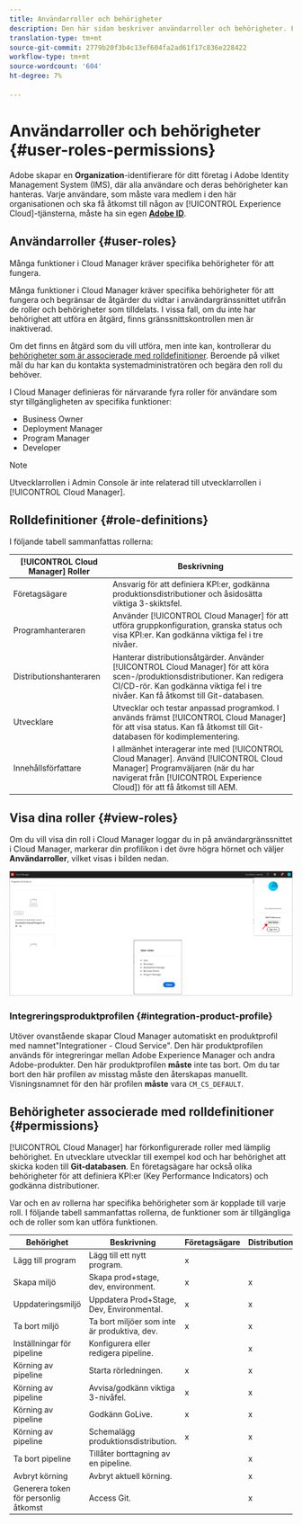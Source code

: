 ```yaml
---
title: Användarroller och behörigheter
description: Den här sidan beskriver användarroller och behörigheter. Följ den här sidan om du vill lära dig hur du lägger till användare och tilldelar dem till roller i molnhanteraren.
translation-type: tm+mt
source-git-commit: 2779b20f3b4c13ef604fa2ad61f17c836e228422
workflow-type: tm+mt
source-wordcount: '604'
ht-degree: 7%

---
```



# Användarroller och behörigheter {#user-roles-permissions}

Adobe skapar en **Organization**-identifierare för ditt företag i Adobe Identity Management System (IMS), där alla användare och deras behörigheter kan hanteras. Varje användare, som måste vara medlem i den här organisationen och ska få åtkomst till någon av [!UICONTROL Experience Cloud]-tjänsterna, måste ha sin egen **[Adobe ID](/help/onboarding/what-is-required/get-your-adobe-id.md)**.

## Användarroller {#user-roles}

Många funktioner i Cloud Manager kräver specifika behörigheter för att fungera.

Många funktioner i Cloud Manager kräver specifika behörigheter för att fungera och begränsar de åtgärder du vidtar i användargränssnittet utifrån de roller och behörigheter som tilldelats. I vissa fall, om du inte har behörighet att utföra en åtgärd, finns gränssnittskontrollen men är inaktiverad.

Om det finns en åtgärd som du vill utföra, men inte kan, kontrollerar du [behörigheter som är associerade med rolldefinitioner](#permissions). Beroende på vilket mål du har kan du kontakta systemadministratören och begära den roll du behöver.

I Cloud Manager definieras för närvarande fyra roller för användare som styr tillgängligheten av specifika funktioner:

* Business Owner
* Deployment Manager
* Program Manager
* Developer

>[!NOTE]
>Utvecklarrollen i Admin Console är inte relaterad till utvecklarrollen i [!UICONTROL Cloud Manager].

## Rolldefinitioner {#role-definitions}

I följande tabell sammanfattas rollerna:

| [!UICONTROL Cloud Manager] Roller | Beskrivning |
|--- |--- |
| Företagsägare | Ansvarig för att definiera KPI:er, godkänna produktionsdistributioner och åsidosätta viktiga 3-skiktsfel. |
| Programhanteraren | Använder [!UICONTROL Cloud Manager] för att utföra gruppkonfiguration, granska status och visa KPI:er. Kan godkänna viktiga fel i tre nivåer. |
| Distributionshanteraren | Hanterar distributionsåtgärder. Använder [!UICONTROL Cloud Manager] för att köra scen-/produktionsdistributioner. Kan redigera CI/CD-rör. Kan godkänna viktiga fel i tre nivåer. Kan få åtkomst till Git-databasen. |
| Utvecklare | Utvecklar och testar anpassad programkod. I används främst [!UICONTROL Cloud Manager] för att visa status. Kan få åtkomst till Git-databasen för kodimplementering. |
| Innehållsförfattare | I allmänhet interagerar inte med [!UICONTROL Cloud Manager]. Använd [!UICONTROL Cloud Manager] Programväljaren (när du har navigerat från [!UICONTROL Experience Cloud]) för att få åtkomst till AEM. |

## Visa dina roller {#view-roles}

Om du vill visa din roll i Cloud Manager loggar du in på användargränssnittet i Cloud Manager, markerar din profilikon i det övre högra hörnet och väljer **Användarroller**, vilket visas i bilden nedan.

![](/help/onboarding/what-is-required/assets/admin-console-9.png)

### Integreringsproduktprofilen {#integration-product-profile}

Utöver ovanstående skapar Cloud Manager automatiskt en produktprofil med namnet&quot;Integrationer - Cloud Service&quot;. Den här produktprofilen används för integreringar mellan Adobe Experience Manager och andra Adobe-produkter. Den här produktprofilen **måste** inte tas bort. Om du tar bort den här profilen av misstag måste den återskapas manuellt. Visningsnamnet för den här profilen **måste** vara `CM_CS_DEFAULT`.


## Behörigheter associerade med rolldefinitioner {#permissions}

[!UICONTROL Cloud Manager] har förkonfigurerade roller med lämplig behörighet. En utvecklare utvecklar till exempel kod och har behörighet att skicka koden till **Git-databasen**. En företagsägare har också olika behörigheter för att definiera KPI:er (Key Performance Indicators) och godkänna distributioner.


Var och en av rollerna har specifika behörigheter som är kopplade till varje roll. I följande tabell sammanfattas rollerna, de funktioner som är tillgängliga och de roller som kan utföra funktionen.

| Behörighet | Beskrivning | Företagsägare | Distributionshanteraren | Programhanteraren | Utvecklare |
|--- |--- |--- |--- |--- |--- |
| Lägg till program | Lägg till ett nytt program. | x |  |  |  |
| Skapa miljö | Skapa prod+stage, dev, environment. | x | x |  |  |
| Uppdateringsmiljö | Uppdatera Prod+Stage, Dev, Environmental. | x | x |  |  |
| Ta bort miljö | Ta bort miljöer som inte är produktiva, dev. | x | x |  |  |
| Inställningar för pipeline | Konfigurera eller redigera pipeline. |  | x |  |  |
| Körning av pipeline | Starta rörledningen. | x | x |  |  |
| Körning av pipeline | Avvisa/godkänn viktiga 3-nivåfel. | x | x | x |  |
| Körning av pipeline | Godkänn GoLive. | x | x | x |  |
| Körning av pipeline | Schemalägg produktionsdistribution. | x | x | x |  |
| Ta bort pipeline | Tillåter borttagning av en pipeline. |  | x |  |  |
| Avbryt körning | Avbryt aktuell körning. |  | x |  |  |
| Generera token för personlig åtkomst | Access Git. |  | x |  | x |